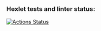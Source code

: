 ### Hexlet tests and linter status:
[![Actions Status](https://github.com/VictorGotsenko/java-project-78/actions/workflows/hexlet-check.yml/badge.svg)](https://github.com/VictorGotsenko/java-project-78/actions)